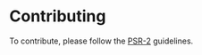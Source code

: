 Contributing
============

To contribute, please follow the [PSR-2][] guidelines.

[PSR-2]: https://github.com/php-fig/fig-standards/blob/master/accepted/PSR-2-coding-style-guide.md
